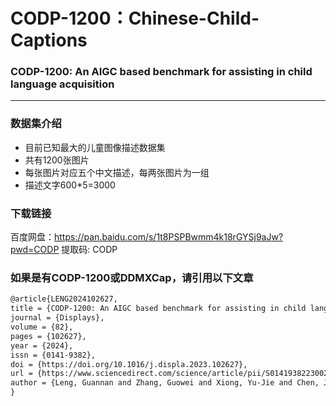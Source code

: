 # CODP-1200：Chinese-Child-Captions
### CODP-1200: An AIGC based benchmark for assisting in child language acquisition 

---

### 数据集介绍
- 目前已知最大的儿童图像描述数据集
- 共有1200张图片
- 每张图片对应五个中文描述，每两张图片为一组
- 描述文字600*5=3000

### 下载链接

百度网盘：https://pan.baidu.com/s/1t8PSPBwmm4k18rGYSj9aJw?pwd=CODP 提取码: CODP 

### 如果是有CODP-1200或DDMXCap，请引用以下文章

```latex
@article{LENG2024102627,
title = {CODP-1200: An AIGC based benchmark for assisting in child language acquisition},
journal = {Displays},
volume = {82},
pages = {102627},
year = {2024},
issn = {0141-9382},
doi = {https://doi.org/10.1016/j.displa.2023.102627},
url = {https://www.sciencedirect.com/science/article/pii/S0141938223002615},
author = {Leng, Guannan and Zhang, Guowei and Xiong, Yu-Jie and Chen, Jue}
}
```
